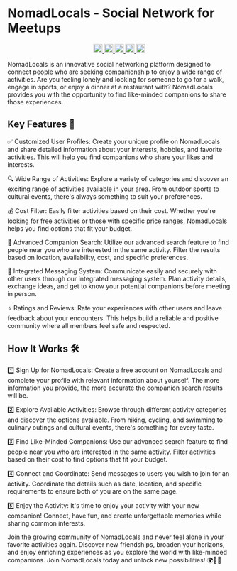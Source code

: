 # NomadLocals - Social Network for Meetups

<p align="center">
  <a href="https://github.com/tuusuario">
    <img src="https://img.shields.io/badge/GitHub-%2312100E.svg?&style=for-the-badge&logo=GitHub&logoColor=white" alt="GitHub" height="20">
  </a>
  <a href="https://www.linkedin.com/in/tuperfil">
    <img src="https://img.shields.io/badge/LinkedIn-%230077B5.svg?&style=for-the-badge&logo=LinkedIn&logoColor=white" alt="LinkedIn" height="20">
  </a>
  <a href="https://twitter.com/tuusuario">
    <img src="https://img.shields.io/badge/Twitter-%231DA1F2.svg?&style=for-the-badge&logo=Twitter&logoColor=white" alt="Twitter" height="20">
  </a>
  <a href="https://www.instagram.com/tuusuario">
    <img src="https://img.shields.io/badge/Instagram-%23E4405F.svg?&style=for-the-badge&logo=Instagram&logoColor=white" alt="Instagram" height="20">
  </a>
  <a href="https://www.facebook.com/tuusuario">
    <img src="https://img.shields.io/badge/Facebook-%231877F2.svg?&style=for-the-badge&logo=Facebook&logoColor=white" alt="Facebook" height="20">
  </a>
</p>

NomadLocals is an innovative social networking platform designed to connect people who are seeking companionship to enjoy a wide range of activities. Are you feeling lonely and looking for someone to go for a walk, engage in sports, or enjoy a dinner at a restaurant with? NomadLocals provides you with the opportunity to find like-minded companions to share those experiences.

## Key Features 🎉

✅ Customized User Profiles: Create your unique profile on NomadLocals and share detailed information about your interests, hobbies, and favorite activities. This will help you find companions who share your likes and interests.

🔍 Wide Range of Activities: Explore a variety of categories and discover an exciting range of activities available in your area. From outdoor sports to cultural events, there's always something to suit your preferences.

💰 Cost Filter: Easily filter activities based on their cost. Whether you're looking for free activities or those with specific price ranges, NomadLocals helps you find options that fit your budget.

🔎 Advanced Companion Search: Utilize our advanced search feature to find people near you who are interested in the same activity. Filter the results based on location, availability, cost, and specific preferences.

💬 Integrated Messaging System: Communicate easily and securely with other users through our integrated messaging system. Plan activity details, exchange ideas, and get to know your potential companions before meeting in person.

⭐ Ratings and Reviews: Rate your experiences with other users and leave feedback about your encounters. This helps build a reliable and positive community where all members feel safe and respected.

## How It Works 🛠️

1️⃣ Sign Up for NomadLocals: Create a free account on NomadLocals and complete your profile with relevant information about yourself. The more information you provide, the more accurate the companion search results will be.

2️⃣ Explore Available Activities: Browse through different activity categories and discover the options available. From hiking, cycling, and swimming to culinary outings and cultural events, there's something for every taste.

3️⃣ Find Like-Minded Companions: Use our advanced search feature to find people near you who are interested in the same activity. Filter activities based on their cost to find options that fit your budget.

4️⃣ Connect and Coordinate: Send messages to users you wish to join for an activity. Coordinate the details such as date, location, and specific requirements to ensure both of you are on the same page.

5️⃣ Enjoy the Activity: It's time to enjoy your activity with your new companion! Connect, have fun, and create unforgettable memories while sharing common interests.

Join the growing community of NomadLocals and never feel alone in your favorite activities again. Discover new friendships, broaden your horizons, and enjoy enriching experiences as you explore the world with like-minded companions. Join NomadLocals today and unlock new possibilities! 🌍🤝✨
